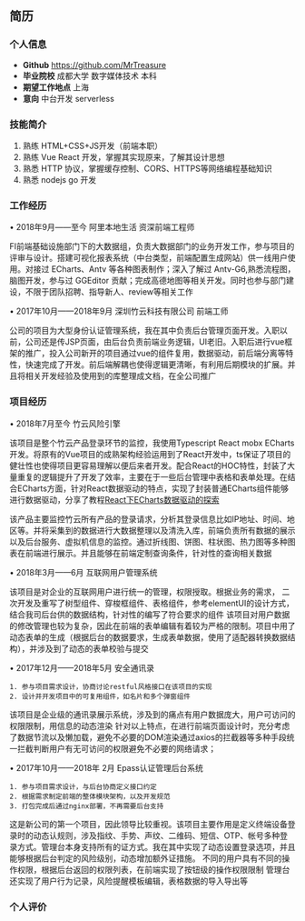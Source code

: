## 简历

### 个人信息
<!-- * **姓名** 吴明骏
* **微信号** TreasureTesla
* **电话** 13550038728
* **邮箱** treasurewmj@foxmail.com -->
* **Github** https://github.com/MrTreasure
* **毕业院校** 成都大学 数字媒体技术 本科
* **期望工作地点** 上海
* **意向** 中台开发 serverless


### 技能简介
1. 熟练 HTML+CSS+JS开发（前端本职）
2. 熟练 Vue React 开发，掌握其实现原来，了解其设计思想
3. 熟悉 HTTP 协议，掌握缓存控制、CORS、HTTPS等网络编程基础知识
4. 熟悉 nodejs go 开发

### 工作经历
• 2018年9月——至今                    阿里本地生活                 资深前端工程师

FI前端基础设施部门下的大数据组，负责大数据部门的业务开发工作，参与项目的评审与设计。搭建可视化报表系统（中台类型，前端配置生成网站）供一线用户使用。对接过 ECharts、Antv 等各种图表制作；深入了解过 Antv-G6,熟悉流程图，脑图开发，参与过 GGEditor 贡献；完成高德地图等相关开发。同时也参与部门建设，不限于团队招聘、指导新人、review等相关工作


• 2017年10月——2018年9月                    深圳竹云科技有限公司                 前端工师

公司的项目为大型身份认证管理系统，我在其中负责后台管理页面开发。入职以前，公司还是传JSP页面，由后台负责前端业务逻辑，UI老旧。入职后进行vue框架的推广，投入公司新开的项目通过vue的组件复用，数据驱动，前后端分离等特性，快速完成了开发。前后端解耦也使得逻辑更清晰，有利用后期模块的扩展。并且将相关开发经验及使用到的库整理成文档，在全公司推广


### 项目经历
• 2018年7月至今 							竹云风险引擎

该项目是整个竹云产品登录环节的监控，我使用Typescript React mobx ECharts开发。将原有的Vue项目的成熟架构经验运用到了React开发中，ts保证了项目的健壮性也使得项目更容易理解以便后来者开发。配合React的HOC特性，封装了大量重复的逻辑提升了开发了效率，主要在于一些后台管理中表格和表单处理。在结合ECharts方面，针对React数据驱动的特点，实现了封装普通ECharts组件能够进行数据驱动，分享了教程[React下ECharts数据驱动的探索](https://zhuanlan.zhihu.com/p/40226494)

该产品主要监控竹云所有产品的登录请求，分析其登录信息比如IP地址、时间、地区等。并将采集到的数据进行大数据整理以及清洗入库，前端负责所有数据的展示以及后台服务、虚拟机信息的监控。通过折线图、饼图、柱状图、热力图等多种图表在前端进行展示。并且能够在前端定制查询条件，针对性的查询相关数据

• 2018年3月——6月              互联网用户管理系统

该项目是对企业的互联网用户进行统一的管理，权限授取。根据业务的需求，
二次开发及重写了树型组件、穿梭框组件、表格组件，参考elementUI的设计方式，结合我司后台供的数据结构，针对性的编写了符合要求的组件
该项目对用户数据的修改管理也较为复杂，因此在前端的表单编辑有着较为严格的限制。项目中用了动态表单的生成（根据后台的数据要求，生成表单数据，使用了适配器转换数据结构），并涉及到了动态的表单校验与提交

• 2017年12月——2018年5月            安全通讯录

	1. 参与项目需求设计，协商讨论restful风格接口在该项目的实现
	2. 设计并开发项目中的可复用组件，如名片和多个弹窗组件
该项目是企业级的通讯录展示系统，涉及到的痛点有用户数据庞大，用户可访问的权限限制，用信息的动态渲染
针对以上特点，在进行前端页面设计时，充分考虑了数据节流以及懒加载，避免不必要的DOM渲染通过axios的拦截器等多种手段统一拦截判断用户有无可访问的权限避免不必要的网络请求；

• 2017年10月——2018年 2月         Epass认证管理后台系统

	1. 参与项目需求设计，与后台协商定义接口约定
	2. 根据需求制定前端的整体模块架构，以及开发规范
	3. 打包完成后通过nginx部署，不再需要后台支持
这是新公司的第一个项目，因此领导比较重视。该项目主要作用是定义终端设备登录时的动态认规则，涉及指纹、手势、声纹、二维码、短信、OTP、帐号多种登录方式。管理台本身支持所有的证方式。我在其中实现了动态设置登录选项，并且能够根据后台判定的风险级别，动态增加额外证措施。
不同的用户具有不同的操作权限，根据后台返回的权限列表，在前端实现了按钮级的操作权限限制
管理台还实现了用户行为记录，风险提醒模板编辑，表格数据的导入导出等

### 个人评价


